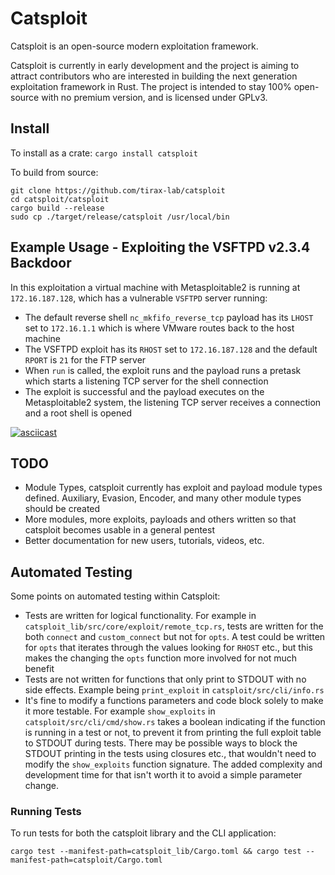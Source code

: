 # Catsploit
Catsploit is an open-source modern exploitation framework.  

Catsploit is currently in early development and the project is aiming to attract contributors who are interested in building the next generation exploitation framework in Rust. The project is intended to stay 100% open-source with no premium version, and is licensed under GPLv3.

## Install
To install as a crate: `cargo install catsploit`

To build from source:

```
git clone https://github.com/tirax-lab/catsploit
cd catsploit/catsploit
cargo build --release
sudo cp ./target/release/catsploit /usr/local/bin
```

## Example Usage - Exploiting the VSFTPD v2.3.4 Backdoor
In this exploitation a virtual machine with Metasploitable2 is running at `172.16.187.128`, which has a vulnerable `VSFTPD` server running:

- The default reverse shell `nc_mkfifo_reverse_tcp` payload has its `LHOST` set to `172.16.1.1` which is where VMware routes back to the host machine
- The VSFTPD exploit has its `RHOST` set to `172.16.187.128` and the default `RPORT` is `21` for the FTP server
- When `run` is called, the exploit runs and the payload runs a pretask which starts a listening TCP server for the shell connection
- The exploit is successful and the payload executes on the Metasploitable2 system, the listening TCP server receives a connection and a root shell is opened

[![asciicast](https://asciinema.org/a/SSTvtRi8cecmZvb687MjNkB1R.png)](https://asciinema.org/a/SSTvtRi8cecmZvb687MjNkB1R)

## TODO

- Module Types, catsploit currently has exploit and payload module types defined. Auxiliary, Evasion, Encoder, and many other module types should be created
- More modules, more exploits, payloads and others written so that catsploit becomes usable in a general pentest
- Better documentation for new users, tutorials, videos, etc.

## Automated Testing
Some points on automated testing within Catsploit:

- Tests are written for logical functionality. For example in `catsploit_lib/src/core/exploit/remote_tcp.rs`, tests are written for the both `connect` and `custom_connect` but not for `opts`. A test could be written for `opts` that iterates through the values looking for `RHOST` etc., but this makes the changing the `opts` function more involved for not much benefit
- Tests are not written for functions that only print to STDOUT with no side effects. Example being `print_exploit` in `catsploit/src/cli/info.rs`
- It's fine to modify a functions parameters and code block solely to make it more testable. For example `show_exploits` in `catsploit/src/cli/cmd/show.rs` takes a boolean indicating if the function is running in a test or not, to prevent it from printing the full exploit table to STDOUT during tests. There may be possible ways to block the STDOUT printing in the tests using closures etc., that wouldn't need to modify the `show_exploits` function signature. The added complexity and development time for that isn't worth it to avoid a simple parameter change.

### Running Tests
To run tests for both the catsploit library and the CLI application:

```
cargo test --manifest-path=catsploit_lib/Cargo.toml && cargo test --manifest-path=catsploit/Cargo.toml
```
